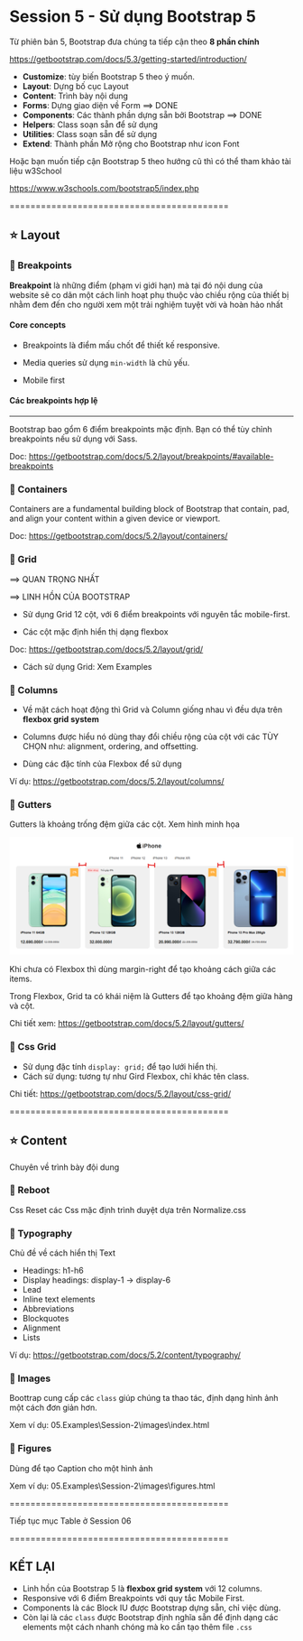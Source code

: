 # Session 5 - Sử dụng Bootstrap 5

Từ phiên bản 5, Bootstrap đưa chúng ta tiếp cận theo **8 phần chính**

<https://getbootstrap.com/docs/5.3/getting-started/introduction/>

- **Customize**: tùy biến Bootstrap 5 theo ý muốn.
- **Layout**: Dựng bố cục Layout
- **Content**: Trình bày nội dung
- **Forms**: Dựng giao diện về Form ==> DONE
- **Components**: Các thành phần dựng sẵn bởi Bootstrap ==> DONE
- **Helpers**: Class soạn sẵn để sử dụng
- **Utilities**: Class soạn sẵn để sử dụng
- **Extend**: Thành phần Mở rộng cho Bootstrap như icon Font

Hoặc bạn muốn tiếp cận Bootstrap 5 theo hướng cũ thì có thể tham khảo tài liệu w3School

<https://www.w3schools.com/bootstrap5/index.php>

==========================================

## ⭐ Layout


### 🍄 Breakpoints

**Breakpoint** là những điểm (phạm vi giới hạn) mà tại đó nội dung của website sẽ co dãn một cách linh hoạt phụ thuộc vào chiều rộng của thiết bị nhằm đem đến cho người xem một trải nghiệm tuyệt vời và hoàn hảo nhất



#### Core concepts

- Breakpoints là điểm mấu chốt để thiết kế responsive.

- Media queries sử dụng `min-width` là chủ yếu.

- Mobile first

#### Các breakpoints hợp lệ

--------------------------

Bootstrap bao gổm 6 điểm breakpoints mặc định. Bạn có thể tùy chỉnh breakpoints nếu sử dụng với Sass.

Doc: <https://getbootstrap.com/docs/5.2/layout/breakpoints/#available-breakpoints>

### 🍄 Containers

Containers are a fundamental building block of Bootstrap that contain, pad, and align your content within a given device or viewport.

Doc: <https://getbootstrap.com/docs/5.2/layout/containers/>



### 🍄 Grid

==> QUAN TRỌNG NHẤT

==> LINH HỒN CỦA BOOTSTRAP

- Sử dụng Grid 12 cột, với 6 điểm breakpoints với nguyên tắc mobile-first.

- Các cột mặc định hiển thị dạng flexbox

Doc: <https://getbootstrap.com/docs/5.2/layout/grid/>

- Cách sử dụng Grid: Xem Examples


### 🍄 Columns

- Về mặt cách hoạt động thì Grid và Column giống nhau vì đều dựa trên **flexbox grid system** 

- Columns được hiểu nó dùng thay đổi chiều rộng của cột với các TÙY CHỌN như: alignment, ordering, and offsetting.

- Dùng các đặc tính của Flexbox để sử dụng

Ví dụ: <https://getbootstrap.com/docs/5.2/layout/columns/>

### 🍄 Gutters

Gutters là khoảng trống đệm giữa các cột. Xem hình minh họa

![Glutter](glutter.png)

Khi chưa có Flexbox thì dùng margin-right để tạo khoảng cách giữa các items.

Trong Flexbox, Grid ta có khái niệm là Gutters để tạo khoảng đệm giữa hàng và cột.

Chi tiết xem: <https://getbootstrap.com/docs/5.2/layout/gutters/>


### 🍄 Css Grid

- Sử dụng đặc tính `display: grid;` để tạo lưới hiển thị.
- Cách sử dụng: tương tự như Gird Flexbox, chỉ khác tên class.

Chi tiết: <https://getbootstrap.com/docs/5.2/layout/css-grid/>

==========================================

## ⭐ Content

Chuyên về trình bày đội dung

### 🍄 Reboot

Css Reset các Css mặc định trình duyệt dựa trên Normalize.css


### 🍄 Typography

Chủ đề về cách hiển thị Text

- Headings: h1-h6
- Display headings: display-1 -> display-6
- Lead
- Inline text elements
- Abbreviations
- Blockquotes
- Alignment
- Lists

Ví dụ: <https://getbootstrap.com/docs/5.2/content/typography/>


### 🍄 Images

Boottrap cung cấp các `class` giúp chúng ta thao tác, định dạng hình ảnh một cách đơn giản hơn.

Xem ví dụ: 05.Examples\Session-2\images\index.html

### 🍄 Figures

Dùng để tạo Caption cho một hình ảnh

Xem ví dụ: 05.Examples\Session-2\images\figures.html

==========================================

Tiếp tục mục Table ở Session 06

==========================================
## KẾT LẠI


- Linh hồn của Bootstrap 5 là **flexbox grid system** với 12 columns.
- Responsive với 6 điểm Breakpoints với quy tắc Mobile First.
- Components là các Block IU được Bootstrap dựng sẵn, chỉ việc dùng.
- Còn lại là các `class` được Bootstrap định nghĩa sẵn để định dạng các elements một cách nhanh chóng mà ko cần tạo thêm file `.css`
